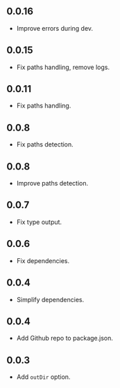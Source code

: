 <!-- @format -->

## 0.0.16

- Improve errors during dev.

## 0.0.15

- Fix paths handling, remove logs.

## 0.0.11

- Fix paths handling.

## 0.0.8

- Fix paths detection.

## 0.0.8

- Improve paths detection.

## 0.0.7

- Fix type output.

## 0.0.6

- Fix dependencies.

## 0.0.4

- Simplify dependencies.

## 0.0.4

- Add Github repo to package.json.

## 0.0.3

- Add `outDir` option.
